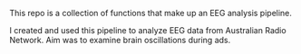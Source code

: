 This repo is a collection of functions that make up an EEG analysis pipeline. 

I created and used this pipeline to analyze EEG data from Australian Radio Network. Aim was to examine 
brain oscillations during ads. 
